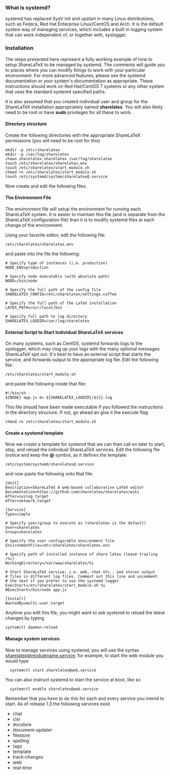 ### What is systemd?
systemd has replaced SysV init and upstart in many Linux distributions, such as Fedora, Red Hat Enterprise Linux/CentOS and Arch.  It is the default system way of managing services, which includes a built in logging system that can work independent of, or together with, syslogger.

### Installation
The steps presented here represent a fully working example of how to setup ShareLaTeX to be managed by systemd. The comments will guide you to places where you can modify things to work with your particular environment. For more advanced features, please see the systemd documentation or your system's documentation as appropriate.  These instructions should work on Red Hat/CentOS 7 systems or any other system that uses the standard systemd specified paths.

It is also assumed that you created individual user and group for the ShareLaTeX installation appropriately named **sharelatex**. You will also likely need to be root or have **sudo** privileges for all these to work.

#### Directory structure
Create the following directories with the appropriate ShareLaTeX permissions (you will need to be root for this)
```
mkdir -p /etc/sharelatex
mkdir -p /var/log/sharelatex
chown sharelatex.sharelatex /var/log/sharelatex
touch /etc/sharelatex/sharelatex.env
touch /etc/sharelatex/start_module.sh
chmod +x /etc/sharelatex/start_module.sh
touch /etc/systemd/system/sharelatex@.service
```

Now create and edit the following files.
#### The Environment File
The environment file will setup the environment for running each ShareLaTeX system. It is easier to maintain this file (and is separate from the ShareLaTeX configuration file) than it is to modify systemd files at each change of the environment.

Using your favorite editor, edit the following file:
```
/etc/sharelatex/sharelatex.env
````
and paste into the file the following:
```
# Specify type of instances (i.e. production)
NODE_ENV=production

# Specify node executable (with absolute path)
NODE=/bin/node

# Specify the full path of the config file
SHARELATEX_CONFIG=/etc/sharelatex/settings.coffee

# Specify the full path of the LaTeX installation
LATEX_PATH=/usr/local/bin

# Specify full path to log directory
SHARELATEX_LOGDIR=/var/log/sharelatex
```

#### External Script to Start Individual ShareLaTeX services
On many systems, such as CentOS, systemd forwards logs to the syslogger, which may clog up your logs with the many optional messages ShareLaTeX spit out. It's best to have an external script that starts the service, and forwards output to the appropriate log file. Edit the following file:
```
/etc/sharelatex/start_module.sh
```
and paste the following inside that file:
```
#!/bin/sh -
${NODE} app.js &> ${SHARELATEX_LOGDIR}/${1}.log
```
This file should have been made executable if you followed the instructions in the directory structure. If not, go ahead an give it the execute flag
```
chmod +x /etc/sharelatex/start_module.sh
```

#### Create a systemd template
Now we create a template for systemd that we can then call on later to start, stop, and reload the individual ShareLaTeX services.  Edit the following file (notice and keep the **@** symbol, as it defines the template:
```
/etc/system/systemd/sharelatex@.service
```
and now paste the following onto that file:
```
[Unit]
Description=ShareLaTeX A web-based collaborative LaTeX editor
Documentation=https://github.com/sharelatex/sharelatex/wiki
After=syslog.target
After=network.target

[Service]
Type=simple

# Specify user/group to execute as (sharelatex is the default)
User=sharelatex
Group=sharelatex

# Specify the user configurable environment file
EnvironmentFile=/etc/sharelatex/sharelatex.env

# Specify path of installed instance of share latex (leave trailing /%i)
WorkingDirectory=/var/www/sharelatex/%i

# Start ShareLaTeX service: i.e. web, chat etc.. and stores output
# files in different log files. Comment out this line and uncomment
# the next if you prefer to use the systemd logger
ExecStart=/etc/sharelatex/start_module.sh %i
#ExecStart=/bin/node app.js

[Install]
WantedBy=multi-user.target
```
Anytime you edit this file, you might want to ask systemd to reload the latest changes by typing
```
systemctl daemon-reload
```

#### Manage system services
Now to manage services using systemd, you will use the syntax sharelatex@modulename.service, for example, to start the web module you would type
```
  systemctl start sharelatex@web.service
```
You can also instruct systemd to start the service at boot, like so
```
  systemctl enable sharelatex@web.service
```
Remember that you have to do this for each and every service you intend to start. As of release 1.3 the following services exist
* chat
* clsi
* docstore
* document-updater
* filestore
* spelling
* tags
* template
* track-changes
* web
* real-time

